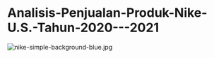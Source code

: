 # Analisis-Penjualan-Produk-Nike-U.S.-Tahun-2020---2021

![nike-simple-background-blue.jpg](https://github.com/ham407/Analisis-Penjualan-Produk-Nike-U.S.-Tahun-2020---2021/blob/main/img/nike-simple-background-blue.jpg)

